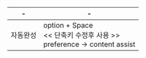 | - | -| 
| ---------- | ----------|
| 자동완성                                 | option + Space <br> << 단축키 수정후 사용 >> <br> preference -> content assist |
